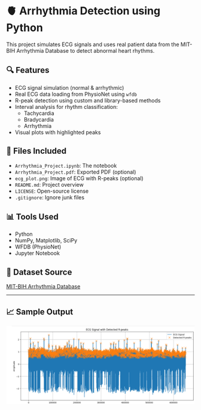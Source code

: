 # 🫀 Arrhythmia Detection using Python

This project simulates ECG signals and uses real patient data from the MIT-BIH Arrhythmia Database to detect abnormal heart rhythms.

## 🔍 Features
- ECG signal simulation (normal & arrhythmic)
- Real ECG data loading from PhysioNet using `wfdb`
- R-peak detection using custom and library-based methods
- Interval analysis for rhythm classification:
  - Tachycardia
  - Bradycardia
  - Arrhythmia
- Visual plots with highlighted peaks

## 📁 Files Included
- `Arrhythmia_Project.ipynb`: The notebook
- `Arrhythmia_Project.pdf`: Exported PDF (optional)
- `ecg_plot.png`: Image of ECG with R-peaks (optional)
- `README.md`: Project overview
- `LICENSE`: Open-source license
- `.gitignore`: Ignore junk files

## 📊 Tools Used
- Python
- NumPy, Matplotlib, SciPy
- WFDB (PhysioNet)
- Jupyter Notebook

## 🔗 Dataset Source
[MIT-BIH Arrhythmia Database](https://physionet.org/content/mitdb/1.0.0/)

---
## 📈 Sample Output

![ECG Plot](ecg_plot.png)
